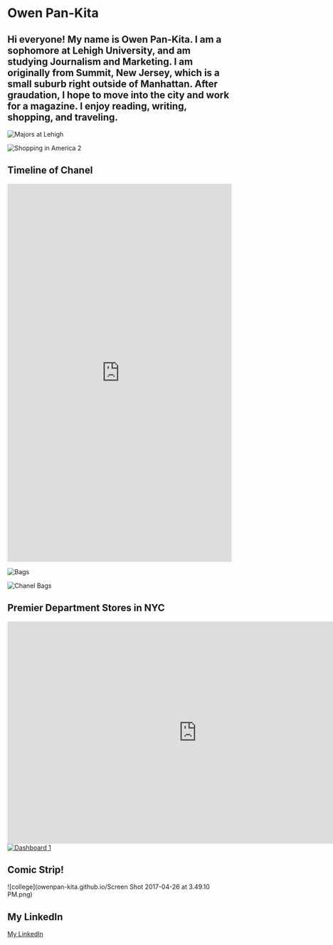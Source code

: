 # Owen Pan-Kita
## Hi everyone! My name is Owen Pan-Kita. I am a sophomore at Lehigh University, and am studying Journalism and Marketing. I am originally from Summit, New Jersey, which is a small suburb right outside of Manhattan. After graudation, I hope to move into the city and work for a magazine. I enjoy reading, writing, shopping, and traveling.

![Majors at Lehigh](owenpan-kita.github.io/majors.png)

![Shopping in America 2](owenpan-kita.github.io/shoppinginamerica2.png)

## Timeline of Chanel
<iframe src='https://cdn.knightlab.com/libs/timeline3/latest/embed/index.html?source=1QfKp1MOdoRBmw43Mj8FkqiAFsF8ZuQmvc_NVIsQbq7U&font=Default&lang=en&initial_zoom=2&height=650' width='100%' height='850' webkitallowfullscreen mozallowfullscreen allowfullscreen frameborder='0'></iframe>

![Bags](owenpan-kita.github.io/Top_10_Most_Expensive_Bags_in_the_World_Price_chartbuilder.png)

![Chanel Bags](owenpan-kita.github.io/Chanel_Bag_Price_Increases_since_2008_Chanel_Medium-Large_in_Caviar_Chanel_Reissue_2.55_266_Boy_Chanel_Medium_Flap_Bag_chartbuilder.png)

## Premier Department Stores in NYC
<iframe width="850" height="500" scrolling="no" frameborder="no" src="https://fusiontables.google.com/embedviz?q=select+col2+from+1QcUv9SxZwBG0RKo90j1Z-c_OPsB6ha-rxIppo8Kn&amp;viz=MAP&amp;h=false&amp;lat=40.75637749047096&amp;lng=-73.97625706347657&amp;t=1&amp;z=15&amp;l=col2&amp;y=2&amp;tmplt=2&amp;hml=TWO_COL_LAT_LNG"></iframe>

<md>
<div class='tableauPlaceholder' id='viz1492630280925' style='position: relative'><noscript><a href='#'><img alt='Dashboard 1 ' src='https:&#47;&#47;public.tableau.com&#47;static&#47;images&#47;55&#47;55FNTP596&#47;1_rss.png' style='border: none' /></a></noscript><object class='tableauViz'  style='display:none;'><param name='host_url' value='https%3A%2F%2Fpublic.tableau.com%2F' /> <param name='path' value='shared&#47;55FNTP596' /> <param name='toolbar' value='yes' /><param name='static_image' value='https:&#47;&#47;public.tableau.com&#47;static&#47;images&#47;55&#47;55FNTP596&#47;1.png' /> <param name='animate_transition' value='yes' /><param name='display_static_image' value='yes' /><param name='display_spinner' value='yes' /><param name='display_overlay' value='yes' /><param name='display_count' value='yes' /></object></div>                <script type='text/javascript'>                    var divElement = document.getElementById('viz1492630280925');                    var vizElement = divElement.getElementsByTagName('object')[0];                    vizElement.style.minWidth='424px';vizElement.style.maxWidth='654px';vizElement.style.width='100%';vizElement.style.minHeight='629px';vizElement.style.maxHeight='929px';vizElement.style.height=(divElement.offsetWidth*0.75)+'px';                    var scriptElement = document.createElement('script');                    scriptElement.src = 'https://public.tableau.com/javascripts/api/viz_v1.js';                    vizElement.parentNode.insertBefore(scriptElement, vizElement);                </script>
</md>

## Comic Strip!

![college](owenpan-kita.github.io/Screen Shot 2017-04-26 at 3.49.10 PM.png)

## My LinkedIn
[My LinkedIn](https://www.linkedin.com/in/owen-caroline-pan-kita-9571a9128 "My LinkedIn")   

